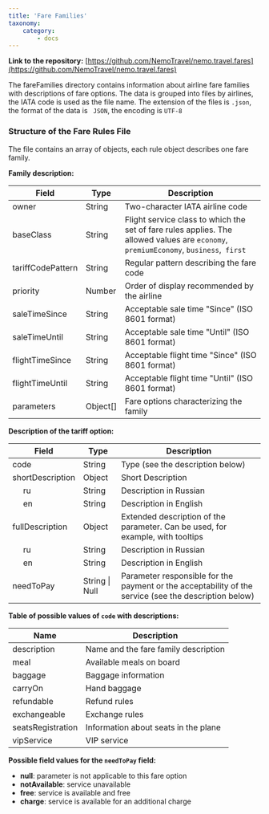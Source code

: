 ```yaml
---
title: 'Fare Families'
taxonomy:
    category:
        - docs
---
```


**Link to the repository:** [https://github.com/NemoTravel/nemo.travel.fares](https://github.com/NemoTravel/nemo.travel.fares)
 
The fareFamilies directory contains information about airline fare families with descriptions of fare options.
The data is grouped into files by airlines, the IATA code is used as the file name.
The extension of the files is `.json`, the format of the data is ` JSON`, the encoding is `UTF-8`

### Structure of the Fare Rules File
The file contains an array of objects, each rule object describes one fare family.

**Family description:**
 
| Field        | Type           | Description  |
| ------------- |---------------| ------|
| owner          | String        | Two-character IATA airline code |
| baseClass      | String        |  Flight service class to which the set of fare rules applies. The allowed values are `economy`,` premiumEconomy`, `business`,` first`|
| tariffCodePattern  | String      |    Regular pattern describing the fare code |
| priority  | Number      | Order of display recommended by the airline |
| saleTimeSince  | String      |    Acceptable sale time "Since" (ISO 8601 format) |
| saleTimeUntil  | String      |    Acceptable sale time "Until" (ISO 8601 format) |
| flightTimeSince  | String      |     Acceptable flight time "Since" (ISO 8601 format) |
| flightTimeUntil  | String      |    Acceptable flight time "Until" (ISO 8601 format) |
| parameters| Object[] | Fare options characterizing the family  |

**Description of the tariff option:**

| Field        | Type           | Description  |
| ------------- |---------------| ------|
| code | String | Type (see the description below) |
| shortDescription | Object | Short Description |
| &nbsp;&nbsp;&nbsp;&nbsp; ru | String | Description in Russian |
| &nbsp;&nbsp;&nbsp;&nbsp; en | String | Description in English |
| fullDescription  | Object | Extended description of the parameter. Can be used, for example, with tooltips  |
| &nbsp;&nbsp;&nbsp;&nbsp; ru | String | Description in Russian |
| &nbsp;&nbsp;&nbsp;&nbsp; en | String | Description in English |
| needToPay | String \| Null | Parameter responsible for the payment or the acceptability of the service (see the description below)  |

**Table of possible values of `code` with descriptions:**

| Name  | Description |
| ------------- |-------|
| description | Name and the fare family description |
| meal | Available meals on board |
| baggage | Baggage information |
| carryOn | Hand baggage |
| refundable | Refund rules |
| exchangeable | Exchange rules |
| seatsRegistration | Information about seats in the plane |
| vipService |  VIP service |

**Possible field values for the `needToPay` field:**

* **null**: parameter is not applicable to this fare option
* **notAvailable**: service unavailable
* **free**: service is available and free 
* **charge**: service is available for an additional charge

